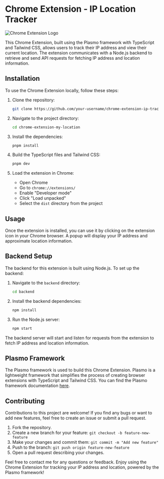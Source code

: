 # Chrome Extension - IP Location Tracker

![Chrome Extension Logo](/images/logo.png)

This Chrome Extension, built using the Plasmo framework with TypeScript and Tailwind CSS, allows users to track their IP address and view their current location. The extension communicates with a Node.js backend to retrieve and send API requests for fetching IP address and location information.



## Installation

To use the Chrome Extension locally, follow these steps:

1. Clone the repository:

   ```bash
   git clone https://github.com/your-username/chrome-extension-ip-tracker.git
   ```

2. Navigate to the project directory:

   ```bash
   cd chrome-extension-my-location
   ```

3. Install the dependencies:

   ```bash
   pnpm install
   ```

4. Build the TypeScript files and Tailwind CSS:

   ```bash
   pnpm dev
   ```

5. Load the extension in Chrome:
   - Open Chrome
   - Go to `chrome://extensions/`
   - Enable "Developer mode"
   - Click "Load unpacked"
   - Select the `dist` directory from the project

## Usage

Once the extension is installed, you can use it by clicking on the extension icon in your Chrome browser. A popup will display your IP address and approximate location information.

## Backend Setup

The backend for this extension is built using Node.js. To set up the backend:

1. Navigate to the `backend` directory:

   ```bash
   cd backend
   ```

2. Install the backend dependencies:

   ```bash
   npm install
   ```

3. Run the Node.js server:

   ```bash
   npm start
   ```

The backend server will start and listen for requests from the extension to fetch IP address and location information.

## Plasmo Framework

The Plasmo framework is used to build this Chrome Extension. Plasmo is a lightweight framework that simplifies the process of creating browser extensions with TypeScript and Tailwind CSS. You can find the Plasmo framework documentation [here](https://plasmo.dev/docs).

## Contributing

Contributions to this project are welcome! If you find any bugs or want to add new features, feel free to create an issue or submit a pull request.

1. Fork the repository.
2. Create a new branch for your feature: `git checkout -b feature-new-feature`
3. Make your changes and commit them: `git commit -m "Add new feature"`
4. Push to the branch: `git push origin feature-new-feature`
5. Open a pull request describing your changes.



Feel free to contact me for any questions or feedback. Enjoy using the Chrome Extension for tracking your IP address and location, powered by the Plasmo framework!
